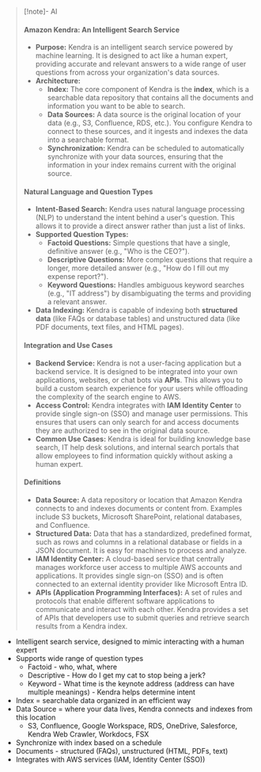 > [!note]- AI
> #### Amazon Kendra: An Intelligent Search Service
> - **Purpose:** Kendra is an intelligent search service powered by machine learning. It is designed to act like a human expert, providing accurate and relevant answers to a wide range of user questions from across your organization's data sources.
> - **Architecture:**
>     - **Index:** The core component of Kendra is the **index**, which is a searchable data repository that contains all the documents and information you want to be able to search.
>     - **Data Sources:** A data source is the original location of your data (e.g., S3, Confluence, RDS, etc.). You configure Kendra to connect to these sources, and it ingests and indexes the data into a searchable format.
>     - **Synchronization:** Kendra can be scheduled to automatically synchronize with your data sources, ensuring that the information in your index remains current with the original source.
> #### Natural Language and Question Types
> - **Intent-Based Search:** Kendra uses natural language processing (NLP) to understand the intent behind a user's question. This allows it to provide a direct answer rather than just a list of links.
> - **Supported Question Types:**
>     - **Factoid Questions:** Simple questions that have a single, definitive answer (e.g., "Who is the CEO?").
>     - **Descriptive Questions:** More complex questions that require a longer, more detailed answer (e.g., "How do I fill out my expense report?").
>     - **Keyword Questions:** Handles ambiguous keyword searches (e.g., "IT address") by disambiguating the terms and providing a relevant answer.
> - **Data Indexing:** Kendra is capable of indexing both **structured data** (like FAQs or database tables) and unstructured data (like PDF documents, text files, and HTML pages).
> #### Integration and Use Cases
> - **Backend Service:** Kendra is not a user-facing application but a backend service. It is designed to be integrated into your own applications, websites, or chat bots via **APIs**. This allows you to build a custom search experience for your users while offloading the complexity of the search engine to AWS.
> - **Access Control:** Kendra integrates with **IAM Identity Center** to provide single sign-on (SSO) and manage user permissions. This ensures that users can only search for and access documents they are authorized to see in the original data source.
> - **Common Use Cases:** Kendra is ideal for building knowledge base search, IT help desk solutions, and internal search portals that allow employees to find information quickly without asking a human expert.
> #### Definitions
> - **Data Source:** A data repository or location that Amazon Kendra connects to and indexes documents or content from. Examples include S3 buckets, Microsoft SharePoint, relational databases, and Confluence.
> - **Structured Data:** Data that has a standardized, predefined format, such as rows and columns in a relational database or fields in a JSON document. It is easy for machines to process and analyze.
> - **IAM Identity Center:** A cloud-based service that centrally manages workforce user access to multiple AWS accounts and applications. It provides single sign-on (SSO) and is often connected to an external identity provider like Microsoft Entra ID.
> - **APIs (Application Programming Interfaces):** A set of rules and protocols that enable different software applications to communicate and interact with each other. Kendra provides a set of APIs that developers use to submit queries and retrieve search results from a Kendra index.

- Intelligent search service, designed to mimic interacting with a human expert
- Supports wide range of question types
	- Factoid - who, what, where
	- Descriptive - How do I get my cat to stop being a jerk?
	- Keyword - What time is the keynote address (address can have multiple meanings) - Kendra helps determine intent
- Index = searchable data organized in an efficient way
- Data Source = where your data lives, Kendra connects and indexes from this location
	- S3, Confluence, Google Workspace, RDS, OneDrive, Salesforce, Kendra Web Crawler, Workdocs, FSX
- Synchronize with index based on a schedule
- Documents - structured (FAQs), unstructured (HTML, PDFs, text)
- Integrates with AWS services (IAM, Identity Center (SSO))
